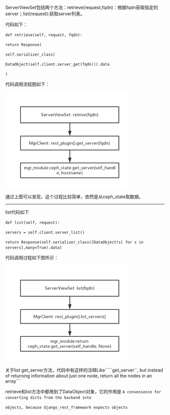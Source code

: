 ServerViewSet包括两个方法：retrieve\(request,fqdn\)：根据fqdn获取指定的server；list\(request\):获取server列表。

代码如下：

`def retrieve(self, request, fqdn):`

`return Response(`

`self.serializer_class(`

`DataObject(self.client.server_get(fqdn))).data`

`)`

代码调用流程图如下：

![](/assets/getServer.png)

通过上图可以发现，这个过程比较简单，依然是从ceph\_state取数据。

---

list代码如下

`def list(self, request):`

`servers = self.client.server_list()`

`return Response(self.serializer_class([DataObject(s) for s in servers],many=True).data)`

代码调用过程如下图所示：

![](/assets/getServers.png)

关于list get\_server方法，代码中有这样的注释Like`````get_server``, but instead of returning information
 about just one node, return all the nodes in an array```

retrieve和list方法中都用到了DataObject对象，它的作用是 `A convenience for converting dicts from the backend into`

`objects, because django_rest_framework expects objects`

